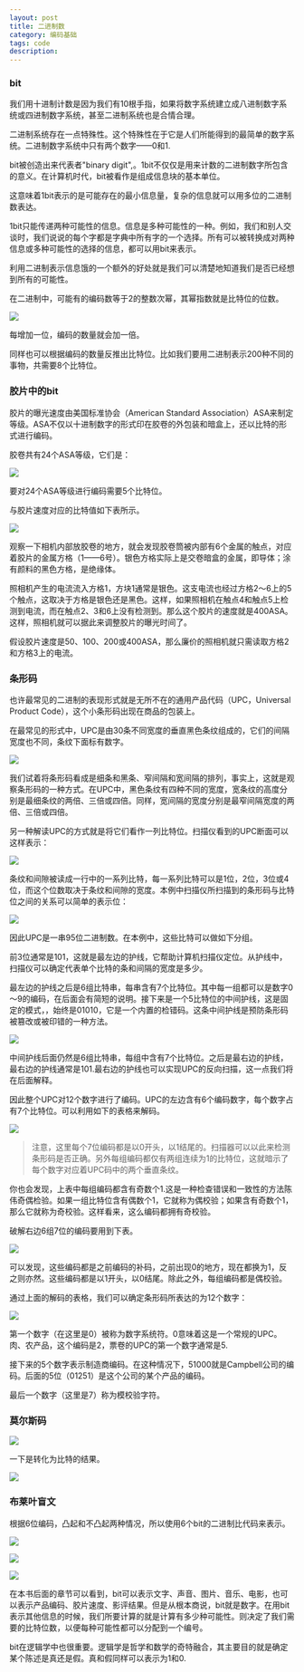 ```yaml
---
layout: post
title: 二进制数
category: 编码基础
tags: code
description: 
---
```


### bit

我们用十进制计数是因为我们有10根手指，如果将数字系统建立成八进制数字系统或四进制数字系统，甚至二进制系统也是合情合理。

二进制系统存在一点特殊性。这个特殊性在于它是人们所能得到的最简单的数字系统。二进制数字系统中只有两个数字——0和1.

bit被创造出来代表者"binary digit",。1bit不仅仅是用来计数的二进制数字所包含的意义。在计算机时代，bit被看作是组成信息块的基本单位。

这意味着1bit表示的是可能存在的最小信息量，复杂的信息就可以用多位的二进制数表达。

1bit只能传递两种可能性的信息。信息是多种可能性的一种。例如，我们和别人交谈时，我们说说的每个字都是字典中所有字的一个选择。所有可以被转换成对两种信息或多种可能性的选择的信息，都可以用bit来表示。

利用二进制表示信息饿的一个额外的好处就是我们可以清楚地知道我们是否已经想到所有的可能性。

在二进制中，可能有的编码数等于2的整数次幂，其幂指数就是比特位的位数。

![](https://github.com/arcticlion/reading-lists/blob/master/Code/Chapter%2009%20Bit%20by%20Bit%20by%20Bit/屏幕快照%202014-09-19%20上午2.22.36.png)

每增加一位，编码的数量就会加一倍。

同样也可以根据编码的数量反推出比特位。比如我们要用二进制表示200种不同的事物，共需要8个比特位。

### 胶片中的bit

胶片的曝光速度由美国标准协会（American Standard Association）ASA来制定等级。ASA不仅以十进制数字的形式印在胶卷的外包装和暗盒上，还以比特的形式进行编码。

胶卷共有24个ASA等级，它们是：

![](https://github.com/arcticlion/reading-lists/blob/master/Code/Chapter%2009%20Bit%20by%20Bit%20by%20Bit/屏幕快照%202014-09-19%20上午2.22.28.png)

要对24个ASA等级进行编码需要5个比特位。

与胶片速度对应的比特值如下表所示。

![](https://github.com/arcticlion/reading-lists/blob/master/Code/Chapter%2009%20Bit%20by%20Bit%20by%20Bit/屏幕快照%202014-09-19%20上午2.22.17.png)

观察一下相机内部放胶卷的地方，就会发现胶卷筒被内部有6个金属的触点，对应着胶片的金属方格（1——6号）。银色方格实际上是交卷暗盒的金属，即导体；涂有颜料的黑色方格，是绝缘体。

照相机产生的电流流入方格1，方块1通常是银色。这支电流也经过方格2～6上的5个触点，这取决于方格是银色还是黑色。这样，如果照相机在触点4和触点5上检测到电流，而在触点2、3和6上没有检测到。那么这个胶片的速度就是400ASA。这样，照相机就可以据此来调整胶片的曝光时间了。

假设胶片速度是50、100、200或400ASA，那么廉价的照相机就只需读取方格2和方格3上的电流。

### 条形码

也许最常见的二进制的表现形式就是无所不在的通用产品代码（UPC，Universal Product Code），这个小条形码出现在商品的包装上。

在最常见的形式中，UPC是由30条不同宽度的垂直黑色条纹组成的，它们的间隔宽度也不同，条纹下面标有数字。

![](https://github.com/arcticlion/reading-lists/blob/master/Code/Chapter%2009%20Bit%20by%20Bit%20by%20Bit/屏幕快照%202014-09-19%20上午2.21.47.png)

我们试着将条形码看成是细条和黑条、窄间隔和宽间隔的排列，事实上，这就是观察条形码的一种方式。在UPC中，黑色条纹有四种不同的宽度，宽条纹的高度分别是最细条纹的两倍、三倍或四倍。同样，宽间隔的宽度分别是最窄间隔宽度的两倍、三倍或四倍。

另一种解读UPC的方式就是将它们看作一列比特位。扫描仪看到的UPC断面可以这样表示：

![](https://github.com/arcticlion/reading-lists/blob/master/Code/Chapter%2009%20Bit%20by%20Bit%20by%20Bit/屏幕快照%202014-09-19%20上午2.21.37.png)

条纹和间隙被读成一行中的一系列比特，每一系列比特可以是1位，2位，3位或4位，而这个位数取决于条纹和间隙的宽度。本例中扫描仪所扫描到的条形码与比特位之间的关系可以简单的表示位：

![](https://github.com/arcticlion/reading-lists/blob/master/Code/Chapter%2009%20Bit%20by%20Bit%20by%20Bit/屏幕快照%202014-09-19%20上午2.21.31.png)

因此UPC是一串95位二进制数。在本例中，这些比特可以做如下分组。

前3位通常是101，这就是最左边的护线，它帮助计算机扫描仪定位。从护线中，扫描仪可以确定代表单个比特的条和间隔的宽度是多少。

最左边的护线之后是6组比特串，每串含有7个比特位。其中每一组都可以是数字0～9的编码，在后面会有简短的说明。接下来是一个5比特位的中间护线，这是固定的模式，，始终是01010，它是一个内置的检错码。这条中间护线是预防条形码被篡改或被印错的一种方法。

![](https://github.com/arcticlion/reading-lists/blob/master/Code/Chapter%2009%20Bit%20by%20Bit%20by%20Bit/屏幕快照%202014-09-19%20上午2.20.58.png)

中间护线后面仍然是6组比特串，每组中含有7个比特位。之后是最右边的护线，最右边的护线通常是101.最右边的护线也可以实现UPC的反向扫描，这一点我们将在后面解释。

因此整个UPC对12个数字进行了编码。UPC的左边含有6个编码数字，每个数字占有7个比特位。可以利用如下的表格来解码。

![](https://github.com/arcticlion/reading-lists/blob/master/Code/Chapter%2009%20Bit%20by%20Bit%20by%20Bit/屏幕快照%202014-09-19%20上午2.20.45.png)

> 注意，这里每个7位编码都是以0开头，以1结尾的。扫描器可以以此来检测条形码是否正确。另外每组编码都仅有两组连续为1的比特位，这就暗示了每个数字对应着UPC码中的两个垂直条纹。

你也会发现，上表中每组编码都含有奇数个1.这是一种检查错误和一致性的方法陈伟奇偶检验。如果一组比特位含有偶数个1，它就称为偶校验；如果含有奇数个1，那么它就称为奇校验。这样看来，这么编码都拥有奇校验。

破解右边6组7位的编码要用到下表。

![](https://github.com/arcticlion/reading-lists/blob/master/Code/Chapter%2009%20Bit%20by%20Bit%20by%20Bit/屏幕快照%202014-09-19%20上午2.20.40.png)

可以发现，这些编码都是之前编码的补码，之前出现0的地方，现在都换为1，反之则亦然。这些编码都是以1开头，以0结尾。除此之外，每组编码都是偶校验。

通过上面的解码的表格，我们可以确定条形码所表达的为12个数字：

![](https://github.com/arcticlion/reading-lists/blob/master/Code/Chapter%2009%20Bit%20by%20Bit%20by%20Bit/屏幕快照%202014-09-19%20上午2.20.33.png)

第一个数字（在这里是0）被称为数字系统符。0意味着这是一个常规的UPC。肉、农产品，这个编码是2，票卷的UPC的第一个数字通常是5.

接下来的5个数字表示制造商编码。在这种情况下，51000就是Campbell公司的编码。后面的5位（01251）是这个公司的某个产品的编码。

最后一个数字（这里是7）称为模校验字符。

### 莫尔斯码


![](https://github.com/arcticlion/reading-lists/blob/master/Code/Chapter%2009%20Bit%20by%20Bit%20by%20Bit/屏幕快照%202014-09-19%20上午2.19.28.png)


一下是转化为比特的结果。

![](https://github.com/arcticlion/reading-lists/blob/master/Code/Chapter%2009%20Bit%20by%20Bit%20by%20Bit/屏幕快照%202014-09-19%20上午2.19.20.png)

### 布莱叶盲文

根据6位编码，凸起和不凸起两种情况，所以使用6个bit的二进制比代码来表示。

![](https://github.com/arcticlion/reading-lists/blob/master/Code/Chapter%2009%20Bit%20by%20Bit%20by%20Bit/屏幕快照%202014-09-19%20上午2.18.52.png)

![](https://github.com/arcticlion/reading-lists/blob/master/Code/Chapter%2009%20Bit%20by%20Bit%20by%20Bit/屏幕快照%202014-09-19%20上午2.18.44.png)

![](https://github.com/arcticlion/reading-lists/blob/master/Code/Chapter%2009%20Bit%20by%20Bit%20by%20Bit/屏幕快照%202014-09-19%20上午2.18.37.png)

在本书后面的章节可以看到，bit可以表示文字、声音、图片、音乐、电影，也可以表示产品编码、胶片速度、影评结果。但是从根本商说，bit就是数字。在用bit表示其他信息的时候，我们所要计算的就是计算有多少种可能性。则决定了我们需要的比特位数，以便每种可能性都可以分配到一个编号。

bit在逻辑学中也很重要。逻辑学是哲学和数学的奇特融合，其主要目的就是确定某个陈述是真还是假。真和假同样可以表示为1和0.

